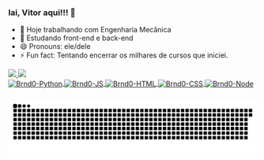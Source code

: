 ### Iai, Vitor aqui!!! 👋

- 🔭 Hoje trabalhando com Engenharia Mecânica
- 🌱 Estudando front-end e back-end
- 😄 Pronouns: ele/dele
- ⚡ Fun fact: Tentando encerrar os milhares de cursos que iniciei.

<div>
  <a href="https://github.com/bernardd0">
  <img height="180em" src="https://github-readme-stats.vercel.app/api?username=bernardd0&show_icons=true&theme=dark&include_all_commits=true&count_private=true"/>  
  <img height="180em" src="https://github-readme-stats.vercel.app/api/top-langs/?username=bernardd0&layout=compact&lanc_count=16&theme=dark"/>
</div>
  
<div>
  <img align="center" alt="Brnd0-Python" height="25" width="80" src="https://img.shields.io/badge/Python-3776AB?style=for-the-badge&logo=python&logoColor=white">
  <img align="center" alt="Brnd0-JS" height="25" width="90" src="https://img.shields.io/badge/JavaScript-F7DF1E?style=for-the-badge&logo=javascript&logoColor=black"> 
  <img align="center" alt="Brnd0-HTML" height="25" width="60" src="https://img.shields.io/badge/HTML-239120?style=for-the-badge&logo=html5&logoColor=white"> 
  <img align="center" alt="Brnd0-CSS" height="25" width="60" src="https://img.shields.io/badge/CSS3-1572B6?style=for-the-badge&logo=css3&logoColor=white"> 
  <img align="center" alt="Brnd0-Node" height="25" width="70" src="https://img.shields.io/badge/Node.js-43853D?style=for-the-badge&logo=node.js&logoColor=white"> 
</div>
  
###
  
![Snake animation](https://github.com/bernardd0/bernardd0/blob/output/github-contribution-grid-snake.svg)
